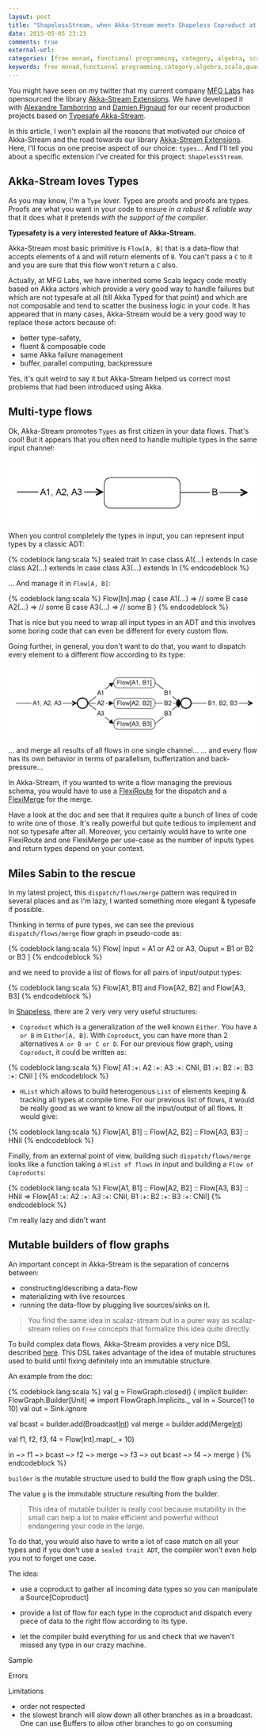 ```yaml
---
layout: post
title: "ShapelessStream, when Akka-Stream meets Shapeless Coproduct at compile-time"
date: 2015-05-05 23:23
comments: true
external-url:
categories: [free monad, functional programming, category, algebra, scala, quadratic complexity, observability, map fusion, cats]
keywords: free monad,functional programming,category,algebra,scala,quadratic complexity,observability,map fusion,cats
---
```


You might have seen on my twitter that my current company [MFG Labs](http://www.mfglabs.com) has opensourced the library [Akka-Stream Extensions](https://mfglabs.github.com/akka-stream-extensions). We have developed it with [Alexandre Tamborrino](http://twitter.com/altamborrino) and [Damien Pignaud](http://twitter.com/dmpignaud) for our recent production projects based on [Typesafe Akka-Stream](http://doc.akka.io/docs/akka-stream-and-http-experimental/1.0-RC2/scala.html).

In this article, I won't explain all the reasons that motivated our choice of Akka-Stream and the road towards our library [Akka-Stream Extensions](https://mfglabs.github.com/akka-stream-extensions). Here, I'll focus on one precise aspect of our choice: `types`... And I'll tell you about a specific extension I've created for this project: `ShapelessStream`.


## Akka-Stream loves Types 

As you may know, I'm a `Type` lover. Types are proofs and proofs are types. Proofs are what you want in your code to ensure _in a robust & reliable way_ that it does what it pretends _with the support of the compiler_.

**Typesafety is a very interested feature of Akka-Stream.**

Akka-Stream most basic primitive is `Flow[A, B]` that is a data-flow that accepts elements of `A` and will return elements of `B`. You can't pass a `C` to it and you are sure that this flow won't return a `C` also.

Actually, at MFG Labs, we have inherited some Scala legacy code mostly based on Akka actors which provide a very good way to handle failures but which are not typesafe at all (till Akka Typed for that point) and which are not composable and tend to scatter the business logic in your code. It has appeared that in many cases, Akka-Stream would be a very good way to replace those actors because of:

- better type-safety,
- fluent & composable code
- same Akka failure management
- buffer, parallel computing, backpressure

Yes, it's quit weird to say it but Akka-Stream helped us correct most problems that had been introduced using Akka.

## Multi-type flows

Ok, Akka-Stream promotes `Types` as first citizen in your data flows. That's cool!
But it appears that you often need to handle multiple types in the same input channel:

<img src="/images/mandubian/flow_11.png" />

When you control completely the types in input, you can represent input types by a classic ADT:

{% codeblock lang:scala %}
sealed trait In
case class A1(...) extends In
case class A2(...) extends In
case class A3(...) extends In
{% endcodeblock %}

... And manage it in `Flow[A, B]`:

{% codeblock lang:scala %}
Flow[In].map {
  case A1(...) => // some B
  case A2(...) => // some B
  case A3(...) => // some B
}
{% endcodeblock %}

That is nice but you need to wrap all input types in an ADT and this involves some boring code that can even be different for every custom flow.

Going further, in general, you don't want to do that, you want to dispatch every element to a different flow according to its type:

<img src="/images/mandubian/flow_22.png" />

... and merge all results of all flows in one single channel...
... and every flow has its own behavior in terms of parallelism, bufferization and back-pressure...

In Akka-Stream, if you wanted to write a flow managing the previous schema, you would have to use a [FlexiRoute](http://doc.akka.io/docs/akka-stream-and-http-experimental/1.0-RC2/scala/stream-customize.html) for the dispatch and a [FlexiMerge](http://doc.akka.io/docs/akka-stream-and-http-experimental/1.0-RC2/scala/stream-customize.html) for the merge.

Have a look at the doc and see that it requires quite a bunch of lines of code to write one of those. It's really powerful but quite tedious to implement and not so typesafe after all. Moreover, you certainly would have to write one FlexiRoute and one FlexiMerge per use-case as the number of inputs types and return types depend on your context.



## Miles Sabin to the rescue

In my latest project, this `dispatch/flows/merge` pattern was required in several places and as I'm lazy, I wanted something more elegant & typesafe if possible.

Thinking in terms of pure types, we can see the previous `dispatch/flows/merge` flow graph in pseudo-code as:

{% codeblock lang:scala %}
Flow[
  Input = A1 or A2 or A3,
  Ouput = B1 or B2 or B3
]
{% endcodeblock %}

and we need to provide a list of flows for all pairs of input/output types:

{% codeblock lang:scala %}
Flow[A1, B1] and Flow[A2, B2] and Flow[A3, B3]
{% endcodeblock %}


In [Shapeless](https://github.com/milessabin/shapeless), there are 2 very very very useful structures:

- `Coproduct` which is a generalization of the well known `Either`. You have `A or B` in `Either[A, B]`. With `Coproduct`, you can have more than 2 alternatives `A or B or C or D`. For our previous flow graph, using `Coproduct`, it could be written as:

{% codeblock lang:scala %}
Flow[
  A1 :+: A2 :+: A3 :+: CNil,
  B1 :+: B2 :+: B3 :+: CNil
]
{% endcodeblock %}

- `HList` which allows to build heterogenous `List` of elements keeping & tracking all types at compile time. For our previous list of flows, it would be really good as we want to know all the input/output of all flows. It would give:

{% codeblock lang:scala %}
Flow[A1, B1] :: Flow[A2, B2] :: Flow[A3, B3] :: HNil
{% endcodeblock %}

Finally, from an external point of view, building such `dispatch/flows/merge` looks like a function taking a `Hlist of flows` in input and building a `Flow of Coproducts`:


{% codeblock lang:scala %}
Flow[A1, B1] :: Flow[A2, B2] :: Flow[A3, B3] :: HNil => Flow[A1 :+: A2 :+: A3 :+: CNil, B1 :+: B2 :+: B3 :+: CNil]
{% endcodeblock %}


I'm really lazy and didn't want


## Mutable builders of flow graphs

An important concept in Akka-Stream is the separation of concerns between:

- constructing/describing a data-flow
- materializing with live resources
- running the data-flow by plugging live sources/sinks on it.

> You find the same idea in scalaz-stream but in a purer way as scalaz-stream relies on `Free` concepts that formalize this idea quite directly.

To build complex data flows, Akka-Stream provides a very nice DSL described [here](http://doc.akka.io/docs/akka-stream-and-http-experimental/1.0-RC2/scala/stream-graphs.html). This DSL takes advantage of the idea of mutable structures used to build until fixing definitely into an immutable structure.

An example from the doc:

{% codeblock lang:scala %}
val g = FlowGraph.closed() { implicit builder: FlowGraph.Builder[Unit] =>
  import FlowGraph.Implicits._
  val in = Source(1 to 10)
  val out = Sink.ignore
 
  val bcast = builder.add(Broadcast[Int](2))
  val merge = builder.add(Merge[Int](2))
 
  val f1, f2, f3, f4 = Flow[Int].map(_ + 10)
 
  in ~> f1 ~> bcast ~> f2 ~> merge ~> f3 ~> out
              bcast ~> f4 ~> merge
}
{% endcodeblock %}

`builder` is the mutable structure used to build the flow graph using the DSL.

The value `g` is the immutable structure resulting from the builder.

> This idea of mutable builder is really cool because mutability in the small can help a lot to make efficient and powerful without endangering your code in the large.



To do that, you would also have to write a lot of case match on all your types and if you don't use a `sealed trait ADT`, the compiler won't even help you not to forget one case.

The idea: 
- use a coproduct to gather all incoming data types so you can manipulate a  Source[Coproduct]

- provide a list of flow for each type in the coproduct and dispatch every piece of data to the right flow according to its type.

- let the compiler build everything for us and check that we haven't missed any type in our crazy machine.


Sample

Errors

Limitations
- order not respected
- the slowest branch will slow down all other branches as in a broadcast. One can use Buffers to allow other branches to go on consuming




